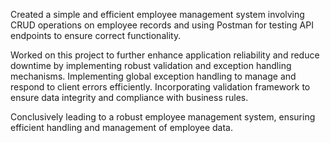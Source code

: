 Created a simple and efficient employee management system involving CRUD operations on employee records and using Postman for testing API endpoints to ensure correct functionality.

Worked on this project to further enhance application reliability and reduce downtime by implementing robust validation and exception handling mechanisms. Implementing global exception handling to manage and respond to client errors efficiently. Incorporating validation framework to ensure data integrity and compliance with business rules.

Conclusively leading to a robust employee management system, ensuring efficient handling and management of employee data.
